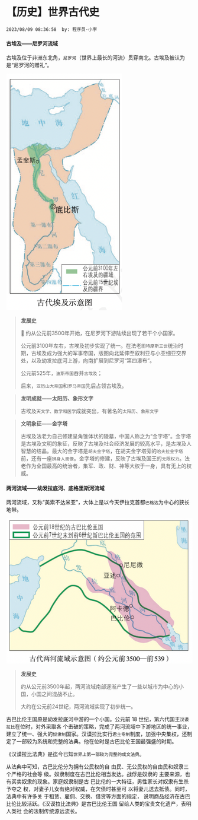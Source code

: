 # 【历史】世界古代史
`2023/08/09 08:36:58  by: 程序员·小李`

#### 古埃及——尼罗河流域

古埃及位于非洲东北角，`尼罗河`（世界上最长的河流）贯穿南北。古埃及被认为是“尼罗河的赠礼”。

![image](【历史】世界古代史/9067f13c-896c-4bd5-9ce0-c0786abda8b4.png)

> **发展史**
>
> 🚩 约从公元前3500年开始，在尼罗河下游陆续出现了若干个小国家。
>
> 公元前3100年左右，古埃及初步实现了统一。在法老`图特摩斯三世`统治时期，古埃及成为强大的军事帝国，版图向北延伸至叙利亚与小亚细亚交界处，以及幼发拉底河上游，向南扩展到尼罗河“第四瀑布”。
>
>公元前525年，`波斯帝国`吞并`古埃及`；
>
> 后来，`亚历山大帝国`和`罗马帝国`先后占领古埃及。


> **发明成就——太阳历、象形文字**
>
> 古埃及`天文学、数学和医学`成就突出，有著名的`太阳历`、`象形文字`


> **文明象征——金字塔**
>
> 古埃及法老为自己修建呈角锥体状的陵墓，中国人称之为“金字塔”。金字塔是古埃及文明的象征，反映了古埃及社会经济发展的较高水平，是古埃及人智慧的结晶。最大的金字塔是`胡夫金字塔`，在胡夫金字塔旁的`哈夫拉金字塔`前，还有一座`狮身人面像`。金字塔的修建，反映了古埃及国王的`无限权力`。法老作为全国最高的统治者，集军、政、财、神等大权于一身，具有无上的权威。


#### 两河流域——幼发拉底河、底格里斯河流域

两河流域，又称“美索不达米亚”，大体上是以今天伊拉克首都`巴格达`为中心的狭长地带。

![image](【历史】世界古代史/3900c7ae-4697-488d-be44-c9c091b409ad.png)

> **发展史**
>
> 约从公元前3500年起，两河流域南部逐渐产生了一些以城市为中心的小国，小国之间混战不止。
>
> 大约在公元前24世纪，两河流域实现了初步统一。

古巴比伦王国原是幼发拉底河中游的一个小国。公元前 18 世纪，第六代国王`汉谟拉比`在位时，对外采取各 个击破的策略，完成了两河流域中下游地区的统一事业，建立了统一、强大的`奴隶制`国家。汉谟拉比实行`君主专制`制度，加强中央集权，还制定了一部较为系统和完整的法典。他在位时是古巴比伦王国最强盛的时期。

《汉谟拉比法典》是迄今已知`世界上第一部较为完整的成文法典`。

从法典中可知，古巴比伦分为拥有公民权的自 由民、无公民权的自由民和奴隶三个严格的社会等 级。奴隶制度在古巴比伦相当发达。战俘是奴隶的 主要来源，也有买卖奴隶的现象。家庭奴隶制是古 巴比伦的一大特征，男性家长对奴隶有生杀予夺之 权，对妻子儿女有绝对权威，在欠债时甚至可 以将妻儿送去抵债。同时，法典中有许多关 于租赁、雇佣、交换、借贷等方面的规定， 说明商品经济在古巴比伦比较活跃。《汉谟拉比法典》是古巴比伦王国 留给人类的宝贵文化遗产，表明人类社 会的法制传统源远流长。